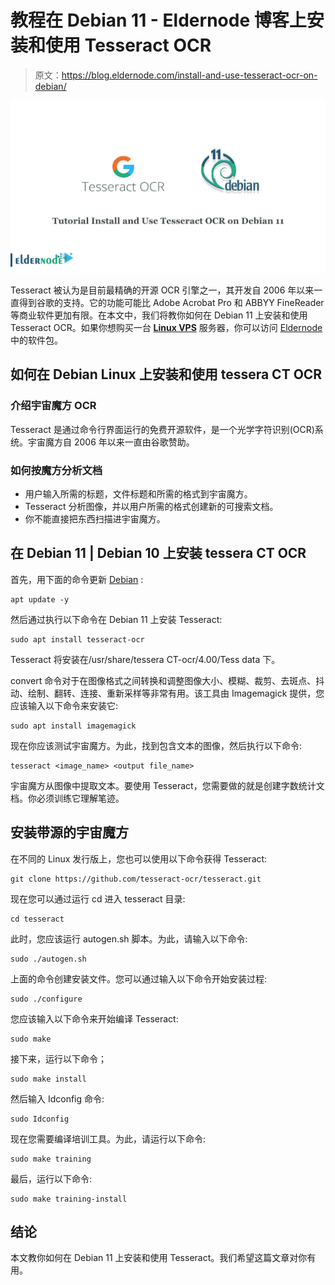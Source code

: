 # 教程在 Debian 11 - Eldernode 博客上安装和使用 Tesseract OCR

> 原文：<https://blog.eldernode.com/install-and-use-tesseract-ocr-on-debian/>

![Tutorial Install and Use Tesseract OCR on Debian 11](img/8c9a43111b501e9f17d4006cdaa068c7.png)

Tesseract 被认为是目前最精确的开源 OCR 引擎之一，其开发自 2006 年以来一直得到谷歌的支持。它的功能可能比 Adobe Acrobat Pro 和 ABBYY FineReader 等商业软件更加有限。在本文中，我们将教你如何在 Debian 11 上安装和使用 Tesseract OCR。如果你想购买一台 [**Linux VPS**](https://eldernode.com/linux-vps/) 服务器，你可以访问 [Eldernode](https://eldernode.com/) 中的软件包。

## 如何在 Debian Linux 上安装和使用 tessera CT OCR

### 介绍宇宙魔方 OCR

Tesseract 是通过命令行界面运行的免费开源软件，是一个光学字符识别(OCR)系统。宇宙魔方自 2006 年以来一直由谷歌赞助。

### 如何按魔方分析文档

*   用户输入所需的标题，文件标题和所需的格式到宇宙魔方。
*   Tesseract 分析图像，并以用户所需的格式创建新的可搜索文档。
*   你不能直接把东西扫描进宇宙魔方。

## 在 Debian 11 | Debian 10 上安装 tessera CT OCR

首先，用下面的命令更新 [Debian](https://blog.eldernode.com/tag/debian/) :

```
apt update -y
```

然后通过执行以下命令在 Debian 11 上安装 Tesseract:

```
sudo apt install tesseract-ocr
```

Tesseract 将安装在/usr/share/tessera CT-ocr/4.00/Tess data 下。

convert 命令对于在图像格式之间转换和调整图像大小、模糊、裁剪、去斑点、抖动、绘制、翻转、连接、重新采样等非常有用。该工具由 Imagemagick 提供，您应该输入以下命令来安装它:

```
sudo apt install imagemagick
```

现在你应该测试宇宙魔方。为此，找到包含文本的图像，然后执行以下命令:

```
tesseract <image_name> <output file_name>
```

宇宙魔方从图像中提取文本。要使用 Tesseract，您需要做的就是创建字数统计文档。你必须训练它理解笔迹。

## 安装带源的宇宙魔方

在不同的 Linux 发行版上，您也可以使用以下命令获得 Tesseract:

```
git clone https://github.com/tesseract-ocr/tesseract.git
```

现在您可以通过运行 cd 进入 tesseract 目录:

```
cd tesseract
```

此时，您应该运行 autogen.sh 脚本。为此，请输入以下命令:

```
sudo ./autogen.sh
```

上面的命令创建安装文件。您可以通过输入以下命令开始安装过程:

```
sudo ./configure
```

您应该输入以下命令来开始编译 Tesseract:

```
sudo make
```

接下来，运行以下命令；

```
sudo make install
```

然后输入 Idconfig 命令:

```
sudo Idconfig
```

现在您需要编译培训工具。为此，请运行以下命令:

```
sudo make training
```

最后，运行以下命令:

```
sudo make training-install
```

## 结论

本文教你如何在 Debian 11 上安装和使用 Tesseract。我们希望这篇文章对你有用。